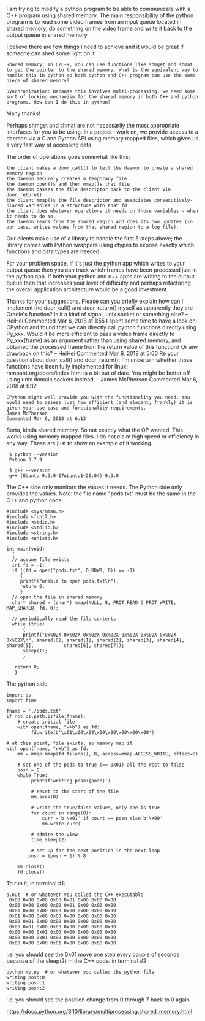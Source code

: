 

I am trying to modify a python program to be able to communicate with a C++ program using shared memory. The main responsibility of the python program is to read some video frames from an input queue located in shared memory, do something on the video frame and write it back to the output queue in shared memory.

I believe there are few things I need to achieve and it would be great if someone can shed some light on it:

    Shared memory: In C/C++, you can use functions like shmget and shmat to get the pointer to the shared memory. What is the equivalent way to handle this in python so both python and C++ program can use the same piece of shared memory?

    Synchronization: Because this involves multi-processing, we need some sort of locking mechanism for the shared memory in both C++ and python programs. How can I do this in python?

Many thanks!


Perhaps shmget and shmat are not necessarily the most appropriate interfaces for you to be using. In a project I work on, we provide access to a daemon via a C and Python API using memory mapped files, which gives us a very fast way of accessing data

The order of operations goes somewhat like this:

    the client makes a door_call() to tell the daemon to create a shared memory region
    the daemon securely creates a temporary file
    the daemon open()s and then mmap()s that file
    the daemon passes the file descriptor back to the client via door_return()
    the client mmap()s the file descriptor and associates consecutively-placed variables in a structure with that fd
    the client does whatever operations it needs on those variables - when it needs to do so.
    the daemon reads from the shared region and does its own updates (in our case, writes values from that shared region to a log file).

Our clients make use of a library to handle the first 5 steps above; the library comes with Python wrappers using ctypes to expose exactly which functions and data types are needed.

For your problem space, if it's just the python app which writes to your output queue then you can track which frames have been processed just in the python app. If both your python and c++ apps are writing to the output queue then that increases your level of difficulty and perhaps refactoring the overall application architecture would be a good investment.

Thanks for your suggestions. Please can you briefly explain how can I implement the door_call() and door_return() myself as apparently they are Oracle's function? Is it a kind of signal, unix socket or something else? – 
HeiHei
Commented Mar 6, 2018 at 1:55
I spent some time to have a look on CPython and found that we can directly call python functions directly using Py_xxx. Would it be more efficient to pass a video frame directly to Py_xxx(frame) as an argument rather than using shared memory, and obtained the processed frame from the return value of this function? Or any drawback on this? – 
HeiHei
Commented Mar 6, 2018 at 5:00
Re your question about door_call() and door_return(): I'm uncertain whether those functions have been fully implemented for linux; rampant.org/doors/index.html is a bit out of date. You might be better off using unix domain sockets instead. – 
James McPherson
Commented Mar 6, 2018 at 6:12

    CPython might well provide you with the functionality you need. You would need to assess just how efficient (and elegant, frankly) it is given your use-case and functionality requirements. – 
    James McPherson
    Commented Mar 6, 2018 at 6:13




Sorta, kinda shared memory. So not exactly what the OP wanted.
This works using memory mapped files. I do not claim high speed or efficiency in any way. These are just to show an example of it working.

```
 $ python --version
 Python 3.7.9

 $ g++ --version
 g++ (Ubuntu 9.3.0-17ubuntu1~20.04) 9.3.0
```

The C++ side only monitors the values it needs. The Python side only provides the values.
Note: the file name "pods.txt" must be the same in the C++ and python code.
```
#include <sys/mman.h>
#include <fcntl.h>
#include <stdio.h>
#include <stdlib.h>
#include <string.h>
#include <unistd.h>
 
int main(void)
  {
  // assume file exists
  int fd = -1;
  if ((fd = open("pods.txt", O_RDWR, 0)) == -1)
     {
     printf("unable to open pods.txt\n");
     return 0;
     }
  // open the file in shared memory
  char* shared = (char*) mmap(NULL, 8, PROT_READ | PROT_WRITE, MAP_SHARED, fd, 0);

  // periodically read the file contents
  while (true)
      {
      printf("0x%02X 0x%02X 0x%02X 0x%02X 0x%02X 0x%02X 0x%02X 0x%02X\n", shared[0], shared[1], shared[2], shared[3], shared[4], shared[5],           shared[6], shared[7]);
      sleep(1);
      }

   return 0;
   }
```

The python side:
```
import os
import time
 
fname = './pods.txt'
if not os.path.isfile(fname):
    # create initial file
    with open(fname, "w+b") as fd:
         fd.write(b'\x01\x00\x00\x00\x00\x00\x00\x00')

# at this point, file exists, so memory map it
with open(fname, "r+b") as fd:
    mm = mmap.mmap(fd.fileno(), 8, access=mmap.ACCESS_WRITE, offset=0)

    # set one of the pods to true (== 0x01) all the rest to false
    posn = 0
    while True:
         print(f'writing posn:{posn}')

         # reset to the start of the file
         mm.seek(0)
 
         # write the true/false values, only one is true
         for count in range(8):
             curr = b'\x01' if count == posn else b'\x00'
             mm.write(curr)

         # admire the view
         time.sleep(2)

         # set up for the next position in the next loop
        posn = (posn + 1) % 8

    mm.close()
    fd.close()
```

To run it, in terminal #1:
``` 
a.out  # or whatever you called the C++ executable
 0x00 0x00 0x00 0x00 0x01 0x00 0x00 0x00
 0x00 0x00 0x00 0x00 0x01 0x00 0x00 0x00
 0x01 0x00 0x00 0x00 0x00 0x00 0x00 0x00
 0x01 0x00 0x00 0x00 0x00 0x00 0x00 0x00
 0x00 0x01 0x00 0x00 0x00 0x00 0x00 0x00
 0x00 0x01 0x00 0x00 0x00 0x00 0x00 0x00
 0x00 0x00 0x01 0x00 0x00 0x00 0x00 0x00
 0x00 0x00 0x01 0x00 0x00 0x00 0x00 0x00
 0x00 0x00 0x00 0x01 0x00 0x00 0x00 0x00
``` 

i.e. you should see the 0x01 move one step every couple of seconds because of the sleep(2) in the C++ code.
in terminal #2:
```
python my.py  # or whatever you called the python file
writing posn:0
writing posn:1
writing posn:2
```
i.e. you should see the position change from 0 through 7 back to 0 again.



https://docs.python.org/3.10/library/multiprocessing.shared_memory.html
